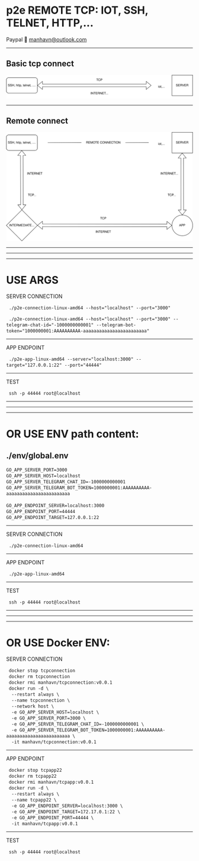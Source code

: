 # p2e REMOTE TCP: IOT, SSH, TELNET, HTTP,...

Paypal 💜 manhavn@outlook.com

----------------------------------

## Basic tcp connect
![TCP-ENDPOINT](TCP-ENDPOINT.svg)

----------------------------------

## Remote connect
![TCP-REMOTE-ENDPOINT](TCP-REMOTE-ENDPOINT.svg)

----------------------------------
----------------------------------
----------------------------------

USE ARGS
==========================

SERVER CONNECTION

```shell
 ./p2e-connection-linux-amd64 --host="localhost" --port="3000"
```

```shell
 ./p2e-connection-linux-amd64 --host="localhost" --port="3000" --telegram-chat-id="-1000000000001" --telegram-bot-token="1000000001:AAAAAAAAAA-aaaaaaaaaaaaaaaaaaaaaaaa"
```

----------------------------------

APP ENDPOINT

```shell
 ./p2e-app-linux-amd64 --server="localhost:3000" --target="127.0.0.1:22" --port="44444"
```

----------------------------------

TEST

```shell
 ssh -p 44444 root@localhost
```

----------------------------------
----------------------------------
----------------------------------

OR USE ENV path content:
==========================

 ./env/global.env
----------------------------------

```env
GO_APP_SERVER_PORT=3000
GO_APP_SERVER_HOST=localhost
GO_APP_SERVER_TELEGRAM_CHAT_ID=-1000000000001
GO_APP_SERVER_TELEGRAM_BOT_TOKEN=1000000001:AAAAAAAAAA-aaaaaaaaaaaaaaaaaaaaaaaa

GO_APP_ENDPOINT_SERVER=localhost:3000
GO_APP_ENDPOINT_PORT=44444
GO_APP_ENDPOINT_TARGET=127.0.0.1:22
```

----------------------------------

SERVER CONNECTION

```shell
 ./p2e-connection-linux-amd64
```

----------------------------------

APP ENDPOINT

```shell
 ./p2e-app-linux-amd64
```

----------------------------------

TEST

```shell
 ssh -p 44444 root@localhost
```

----------------------------------
----------------------------------
----------------------------------

OR USE Docker ENV:
==========================

SERVER CONNECTION

```shell
 docker stop tcpconnection
 docker rm tcpconnection
 docker rmi manhavn/tcpconnection:v0.0.1
 docker run -d \
  --restart always \
  --name tcpconnection \
  --network host \
  -e GO_APP_SERVER_HOST=localhost \
  -e GO_APP_SERVER_PORT=3000 \
  -e GO_APP_SERVER_TELEGRAM_CHAT_ID=-1000000000001 \
  -e GO_APP_SERVER_TELEGRAM_BOT_TOKEN=1000000001:AAAAAAAAAA-aaaaaaaaaaaaaaaaaaaaaaaa \
  -it manhavn/tcpconnection:v0.0.1
```

----------------------------------

APP ENDPOINT

```shell
 docker stop tcpapp22
 docker rm tcpapp22
 docker rmi manhavn/tcpapp:v0.0.1
 docker run -d \
  --restart always \
  --name tcpapp22 \
  -e GO_APP_ENDPOINT_SERVER=localhost:3000 \
  -e GO_APP_ENDPOINT_TARGET=172.17.0.1:22 \
  -e GO_APP_ENDPOINT_PORT=44444 \
  -it manhavn/tcpapp:v0.0.1
```

----------------------------------

TEST

```shell
 ssh -p 44444 root@localhost
```
